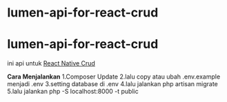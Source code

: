 # lumen-api-for-react-crud
# lumen-api-for-react-crud

ini api untuk <a href="https://github.com/fikrisuheri/rn-crud-with-redux-axios-lumen">React Native Crud </a>

<b>Cara Menjalankan</b>
1.Composer Update
2.lalu copy atau ubah .env.example menjadi .env
3.setting database di .env
4.lalu jalankan php artisan migrate
5.lalu jalankan php -S localhost:8000 -t public
